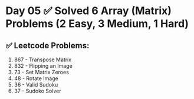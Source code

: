 # Day 05 ✅ Solved 6 Array (Matrix) Problems (2 Easy, 3 Medium, 1 Hard)

## ✅ Leetcode Problems:
1. 867 - Transpose Matrix
2. 832 - Flipping an Image
3. 73 - Set Matrix Zeroes
4. 48 - Rotate Image
5. 36 - Valid Sudoku
6. 37 - Sudoko Solver


